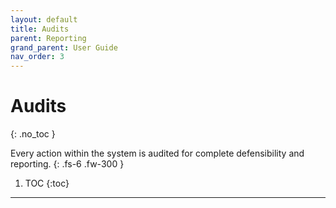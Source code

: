 ```yaml
---
layout: default
title: Audits
parent: Reporting
grand_parent: User Guide
nav_order: 3
---
```


# Audits
{: .no_toc }

Every action within the system is audited for complete defensibility and reporting.
{: .fs-6 .fw-300 }

1. TOC
{:toc}

---